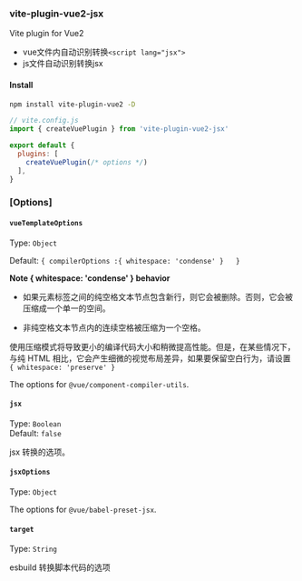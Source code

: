### vite-plugin-vue2-jsx
Vite plugin for Vue2
* vue文件内自动识别转换`<script lang="jsx">`
* js文件自动识别转换jsx

#### Install

```bash
npm install vite-plugin-vue2 -D
```

```js
// vite.config.js
import { createVuePlugin } from 'vite-plugin-vue2-jsx'

export default {
  plugins: [
    createVuePlugin(/* options */)
  ],
}
```

### [Options]

#### `vueTemplateOptions`

Type: `Object`<br>

Default: `{ compilerOptions :{ whitespace: 'condense' }   }`

**Note {  whitespace: 'condense' } behavior**

* 如果元素标签之间的纯空格文本节点包含新行，则它会被删除。否则，它会被压缩成一个单一的空间。

* 非纯空格文本节点内的连续空格被压缩为一个空格。


使用压缩模式将导致更小的编译代码大小和稍微提高性能。但是，在某些情况下，与纯 HTML 相比，它会产生细微的视觉布局差异，如果要保留空白行为，请设置 `{ whitespace: 'preserve' }`

The options for `@vue/component-compiler-utils`.

#### `jsx`

Type: `Boolean`<br>
Default: `false`

jsx 转换的选项。

#### `jsxOptions`

Type: `Object`<br>

The options for `@vue/babel-preset-jsx`.

#### `target`

Type: `String`<br>

esbuild 转换脚本代码的选项
